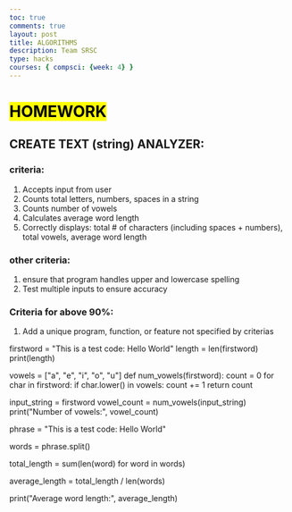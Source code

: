 ```yaml
---
toc: true
comments: true
layout: post
title: ALGORITHMS
description: Team SRSC 
type: hacks
courses: { compsci: {week: 4} }
---
```


# <mark> HOMEWORK 
## CREATE TEXT (string) ANALYZER: <br>
### criteria: <br>
1. Accepts input from user <br>
2. Counts total letters, numbers, spaces in a string <br>
3. Counts number of vowels <br>
4. Calculates average word length <br>
5. Correctly displays: total # of characters (including spaces + numbers), total vowels, average word length <br>
### other criteria: <br>
1. ensure that program handles upper and lowercase spelling <br>
2. Test multiple inputs to ensure accuracy 
### Criteria for above 90%: <br>
1. Add a unique program, function, or feature not specified by criterias

firstword = "This is a test code: Hello World"
length = len(firstword)
print(length)

vowels = ["a", "e", "i", "o", "u"]
def num_vowels(firstword):
    count = 0
    for char in firstword: 
        if char.lower() in vowels:
            count += 1
    return count
        
input_string = firstword
vowel_count = num_vowels(input_string)
print("Number of vowels:", vowel_count)

phrase = "This is a test code: Hello World"

words = phrase.split()

total_length = sum(len(word) for word in words)

average_length = total_length / len(words)

print("Average word length:", average_length)